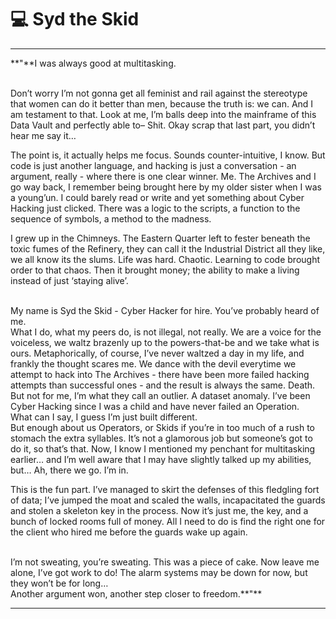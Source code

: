 # 💻 **Syd the Skid**

---

**"**I was always good at multitasking.

<br> 
Don’t worry I’m not gonna get all feminist and rail against the stereotype that women can do it better than men, because the truth is: we can. And I am testament to that. Look at me, I’m balls deep into the mainframe of this Data Vault and perfectly able to– Shit. Okay scrap that last part, you didn’t hear me say it…

The point is, it actually helps me focus. Sounds counter-intuitive, I know. But code is just another language, and hacking is just a conversation - an argument, really - where there is one clear winner. Me. The Archives and I go way back, I remember being brought here by my older sister when I was a young’un. I could barely read or write and yet something about Cyber Hacking just clicked. There was a logic to the scripts, a function to the sequence of symbols, a method to the madness.

I grew up in the Chimneys. The Eastern Quarter left to fester beneath the toxic fumes of the Refinery, they can call it the Industrial District all they like, we all know its the slums. Life was hard. Chaotic. Learning to code brought order to that chaos. Then it brought money; the ability to make a living instead of just ‘staying alive’.

<br> 
My name is Syd the Skid - Cyber Hacker for hire. You’ve probably heard of me.

<br> 
What I do, what my peers do, is not illegal, not really. We are a voice for the voiceless, we waltz brazenly up to the powers-that-be and we take what is ours. Metaphorically, of course, I’ve never waltzed a day in my life, and frankly the thought scares me. We dance with the devil everytime we attempt to hack into The Archives - there have been more failed hacking attempts than successful ones - and the result is always the same. Death. But not for me, I’m what they call an outlier. A dataset anomaly. I’ve been Cyber Hacking since I was a child and have never failed an Operation.

<br> 
What can I say, I guess I’m just built different.

<br> 
But enough about us Operators, or Skids if you’re in too much of a rush to stomach the extra syllables. It’s not a glamorous job but someone’s got to do it, so that’s that. Now, I know I mentioned my penchant for multitasking earlier… and I’m well aware that I may have slightly talked up my abilities, but… Ah, there we go. I’m in.

This is the fun part. I’ve managed to skirt the defenses of this fledgling fort of data; I’ve jumped the moat and scaled the walls, incapacitated the guards and stolen a skeleton key in the process. Now it’s just me, the key, and a bunch of locked rooms full of money. All I need to do is find the right one for the client who hired me before the guards wake up again.

<br>
I’m not sweating, you’re sweating. This was a piece of cake. Now leave me alone, I’ve got work to do! The alarm systems may be down for now, but they won’t be for long…

<br>
Another argument won, another step closer to freedom.**"**

---
